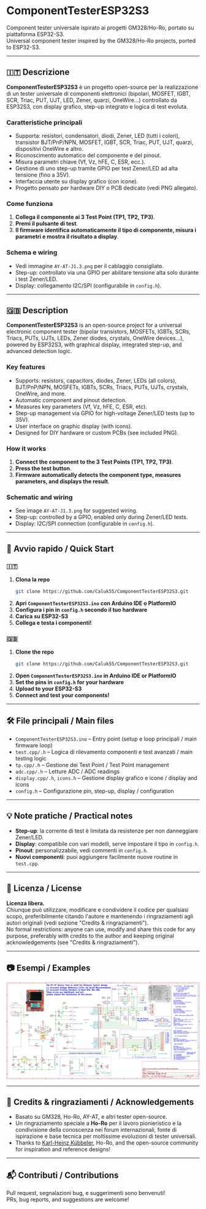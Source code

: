 # ComponentTesterESP32S3

Component tester universale ispirato ai progetti GM328/Ho-Ro, portato su piattaforma ESP32-S3.  
Universal component tester inspired by the GM328/Ho-Ro projects, ported to ESP32-S3.

---

## 🇮🇹 Descrizione

**ComponentTesterESP32S3** è un progetto open-source per la realizzazione di un tester universale di componenti elettronici (bipolari, MOSFET, IGBT, SCR, Triac, PUT, UJT, LED, Zener, quarzi, OneWire...) controllato da ESP32S3, con display grafico, step-up integrato e logica di test evoluta.

### Caratteristiche principali
- Supporta: resistori, condensatori, diodi, Zener, LED (tutti i colori), transistor BJT/PnP/NPN, MOSFET, IGBT, SCR, Triac, PUT, UJT, quarzi, dispositivi OneWire e altro.
- Riconoscimento automatico del componente e del pinout.
- Misura parametri chiave (Vf, Vz, hFE, C, ESR, ecc.).
- Gestione di uno step-up tramite GPIO per test Zener/LED ad alta tensione (fino a 35V).
- Interfaccia utente su display grafico (con icone).
- Progetto pensato per hardware DIY o PCB dedicato (vedi PNG allegato).

### Come funziona
1. **Collega il componente ai 3 Test Point (TP1, TP2, TP3)**.
2. **Premi il pulsante di test**.
3. **Il firmware identifica automaticamente il tipo di componente, misura i parametri e mostra il risultato a display**.

### Schema e wiring
- Vedi immagine `AY-AT-J1.3.png` per il cablaggio consigliato.
- Step-up: controllato via una GPIO per abilitare tensione alta solo durante i test Zener/LED.
- Display: collegamento I2C/SPI (configurabile in `config.h`).

---

## 🇬🇧 Description

**ComponentTesterESP32S3** is an open-source project for a universal electronic component tester (bipolar transistors, MOSFETs, IGBTs, SCRs, Triacs, PUTs, UJTs, LEDs, Zener diodes, crystals, OneWire devices...), powered by ESP32S3, with graphical display, integrated step-up, and advanced detection logic.

### Key features
- Supports: resistors, capacitors, diodes, Zener, LEDs (all colors), BJT/PnP/NPN, MOSFETs, IGBTs, SCRs, Triacs, PUTs, UJTs, crystals, OneWire, and more.
- Automatic component and pinout detection.
- Measures key parameters (Vf, Vz, hFE, C, ESR, etc).
- Step-up management via GPIO for high-voltage Zener/LED tests (up to 35V).
- User interface on graphic display (with icons).
- Designed for DIY hardware or custom PCBs (see included PNG).

### How it works
1. **Connect the component to the 3 Test Points (TP1, TP2, TP3)**.
2. **Press the test button**.
3. **Firmware automatically detects the component type, measures parameters, and displays the result**.

### Schematic and wiring
- See image `AY-AT-J1.3.png` for suggested wiring.
- Step-up: controlled by a GPIO, enabled only during Zener/LED tests.
- Display: I2C/SPI connection (configurable in `config.h`).

---

## 🚀 Avvio rapido / Quick Start

### 🇮🇹
1. **Clona la repo**
    ```sh
    git clone https://github.com/Caluk55/ComponentTesterESP32S3.git
    ```
2. **Apri `ComponentTesterESP32S3.ino` con Arduino IDE o PlatformIO**
3. **Configura i pin in `config.h` secondo il tuo hardware**
4. **Carica su ESP32-S3**
5. **Collega e testa i componenti!**

### 🇬🇧
1. **Clone the repo**
    ```sh
    git clone https://github.com/Caluk55/ComponentTesterESP32S3.git
    ```
2. **Open `ComponentTesterESP32S3.ino` in Arduino IDE or PlatformIO**
3. **Set the pins in `config.h` for your hardware**
4. **Upload to your ESP32-S3**
5. **Connect and test your components!**

---

## 🛠️ File principali / Main files

- `ComponentTesterESP32S3.ino` – Entry point (setup e loop principali / main firmware loop)
- `test.cpp/.h` – Logica di rilevamento componenti e test avanzati / main testing logic
- `tp.cpp/.h` – Gestione dei Test Point / Test Point management
- `adc.cpp/.h` – Letture ADC / ADC readings
- `display.cpp/.h`, `icons.h` – Gestione display grafico e icone / display and icons
- `config.h` – Configurazione pin, step-up, display / configuration

---

## 💡 Note pratiche / Practical notes

- **Step-up**: la corrente di test è limitata da resistenze per non danneggiare Zener/LED.
- **Display**: compatibile con vari modelli, serve impostare il tipo in `config.h`.
- **Pinout**: personalizzabile, vedi commenti in `config.h`.
- **Nuovi componenti**: puoi aggiungere facilmente nuove routine in `test.cpp`.

---

## 📝 Licenza / License

**Licenza libera.**  
Chiunque può utilizzare, modificare e condividere il codice per qualsiasi scopo, preferibilmente citando l'autore e mantenendo i ringraziamenti agli autori originali (vedi sezione "Credits & ringraziamenti").  
No formal restrictions: anyone can use, modify and share this code for any purpose, preferably with credits to the author and keeping original acknowledgements (see "Credits & ringraziamenti").

---

## 📷 Esempi / Examples

![Schema](AY-AT-J1.3.png)

---

## 🙏 Credits & ringraziamenti / Acknowledgements

- Basato su GM328, Ho-Ro, AY-AT, e altri tester open-source.
- Un ringraziamento speciale a **Ho-Ro** per il lavoro pionieristico e la condivisione della conoscenza nei forum internazionali, fonte di ispirazione e base tecnica per moltissime evoluzioni di tester universali.
- Thanks to [Karl-Heinz Kübbeler](https://www.mikrocontroller.net/articles/AVR_Transistortester), Ho-Ro, and the open-source community for inspiration and reference designs!

---

## 📬 Contributi / Contributions

Pull request, segnalazioni bug, e suggerimenti sono benvenuti!  
PRs, bug reports, and suggestions are welcome!
